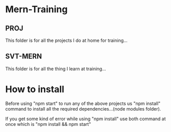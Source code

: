 # Mern-Training

## PROJ

This folder is for all the projects I do at home for training...

## SVT-MERN

This folder is for all the thing I learn at training...

# How to install

Before using "npm start" to run any of the above projects us "npm install" command to install all the required dependencies...(node modules folder).

If you get some kind of error while using "npm install" use both command at once which is "npm install && npm start"
